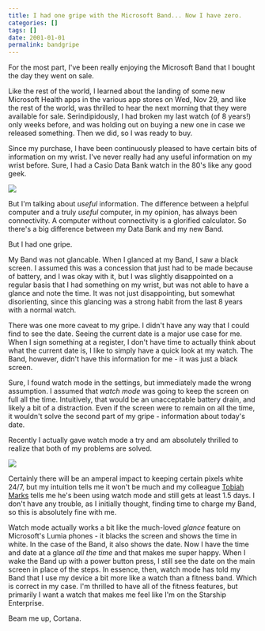```yaml
---
title: I had one gripe with the Microsoft Band... Now I have zero.
categories: []
tags: []
date: 2001-01-01
permalink: bandgripe
---
```


For the most part, I've been really enjoying the Microsoft Band that I bought the day they went on sale.

Like the rest of the world, I learned about the landing of some new Microsoft Health apps in the various app stores on Wed, Nov 29, and like the rest of the world, was thrilled to hear the next morning that they were available for sale. Serindipidously, I had broken my last watch (of 8 years!) only weeks before, and was holding out on buying a new one in case we released something. Then we did, so I was ready to buy.
<!-- xmore -->

Since my purchase, I have been continuously pleased to have certain bits of information on my wrist. I've never really had any useful information on my wrist before. Sure, I had a Casio Data Bank watch in the 80's like any good geek.

![](/files/bandgripe_01.jpg)

But I'm talking about _useful_ information. The difference between a helpful computer and a truly _useful_ computer, in my opinion, has always been connectivity. A computer without connectivity is a glorified calculator. So there's a big difference between my Data Bank and my new Band.

But I had one gripe.

My Band was not glancable. When I glanced at my Band, I saw a black screen. I assumed this was a concession that just had to be made because of battery, and I was okay with it, but I was slightly disappointed on a regular basis that I had something on my wrist, but was not able to have a glance and note the time. It was not just disappointing, but somewhat disorienting, since this glancing was a strong habit from the last 8 years with a normal watch.

There was one more caveat to my gripe. I didn't have any way that I could find to see the date. Seeing the current date is a major use case for me. When I sign something at a register, I don't have time to actually think about what the current date is, I like to simply have a quick look at my watch. The Band, however, didn't have this information for me - it was just a black screen.

Sure, I found watch mode in the settings, but immediately made the wrong assumption. I assumed that _watch mode_ was going to keep the screen on full all the time. Intuitively, that would be an unacceptable battery drain, and likely a bit of a distraction. Even if the screen were to remain on all the time, it wouldn't solve the second part of my gripe - information about today's date.

Recently I actually gave watch mode a try and am absolutely thrilled to realize that both of my problems are solved.

![](/files/bandgripe_02.jpg)

Certainly there will be an amperal impact to keeping certain pixels white 24/7, but my intuition tells me it won't be much and my colleague [Tobiah Marks](http://www.tobiahmarks.com) tells me he's been using watch mode and still gets at least 1.5 days. I don't have any trouble, as I initially thought, finding time to charge my Band, so this is absolutely fine with me.

Watch mode actually works a bit like the much-loved _glance_ feature on Microsoft's Lumia phones - it blacks the screen and shows the time in white. In the case of the Band, it also shows the date. Now I have the time and date at a glance _all the time_ and that makes me super happy. When I wake the Band up with a power button press, I still see the date on the main screen in place of the steps. In essence, then, watch mode has told my Band that I use my device a bit more like a watch than a fitness band. Which is correct in my case. I'm thrilled to have all of the fitness features, but primarily I want a watch that makes me feel like I'm on the Starship Enterprise.

Beam me up, Cortana.